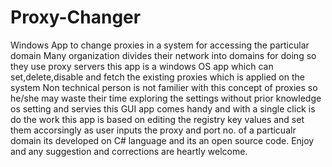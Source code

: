 # Proxy-Changer
Windows App to change proxies in a system for accessing the particular domain 
Many organization divides their network into domains 
for doing so they use proxy servers 
this app is a windows OS app which can set,delete,disable and fetch the existing proxies which is applied on the system
Non technical person is not familier with this concept of proxies so he/she may waste their time exploring the settings
without prior knowledge os setting and servies this GUI app comes handy and with a single click is do the work
this app is based on editing the registry key values and set them accorsingly as user inputs the proxy and port no. of a particualr domain
its developed on C# language and its an open source code.
Enjoy and any suggestion and corrections are heartly welcome.
